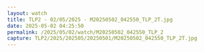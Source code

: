 ```yaml
---
layout: watch
title: TLP2 - 02/05/2025 - M20250502_042550_TLP_2T.jpg
date: 2025-05-02 04:25:50
permalink: /2025/05/02/watch/M20250502_042550_TLP_2
capture: TLP2/2025/202505/20250501/M20250502_042550_TLP_2T.jpg
---
```

